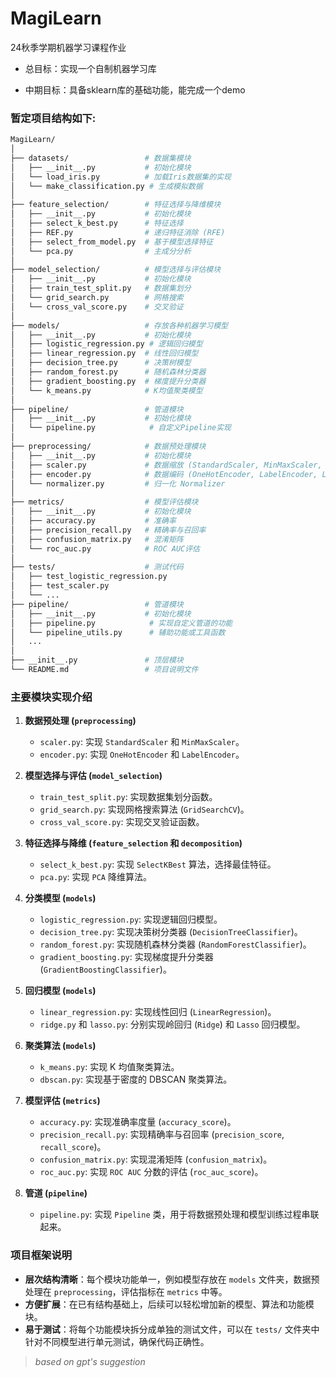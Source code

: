 # MagiLearn

24秋季学期机器学习课程作业

- 总目标：实现一个自制机器学习库

- 中期目标：具备sklearn库的基础功能，能完成一个demo


### 暂定项目结构如下:



```bash
MagiLearn/
│
├── datasets/                 # 数据集模块
│   ├── __init__.py           # 初始化模块
│   └── load_iris.py          # 加载Iris数据集的实现
│   └── make_classification.py # 生成模拟数据
│
├── feature_selection/        # 特征选择与降维模块
│   ├── __init__.py           # 初始化模块
│   ├── select_k_best.py      # 特征选择
│   ├── REF.py                # 递归特征消除 (RFE)
│   ├── select_from_model.py  # 基于模型选择特征
│   └── pca.py                # 主成分分析
│
├── model_selection/          # 模型选择与评估模块
│   ├── __init__.py           # 初始化模块
│   ├── train_test_split.py   # 数据集划分
│   └── grid_search.py        # 网格搜索
│   └── cross_val_score.py    # 交叉验证
│
├── models/                   # 存放各种机器学习模型
│   ├── __init__.py           # 初始化模块
│   ├── logistic_regression.py # 逻辑回归模型
│   ├── linear_regression.py  # 线性回归模型
│   ├── decision_tree.py      # 决策树模型
│   ├── random_forest.py      # 随机森林分类器
│   ├── gradient_boosting.py  # 梯度提升分类器
│   └── k_means.py            # K均值聚类模型
│
├── pipeline/                 # 管道模块
│   ├── __init__.py           # 初始化模块
│   └── pipeline.py            # 自定义Pipeline实现
│
├── preprocessing/            # 数据预处理模块
│   ├── __init__.py           # 初始化模块
│   ├── scaler.py             # 数据缩放 (StandardScaler, MinMaxScaler, RobustScaler)
│   ├── encoder.py            # 数据编码 (OneHotEncoder, LabelEncoder, LabelBinarizer)
│   └── normalizer.py         # 归一化 Normalizer
│
├── metrics/                  # 模型评估模块
│   ├── __init__.py           # 初始化模块
│   ├── accuracy.py           # 准确率
│   ├── precision_recall.py   # 精确率与召回率
│   ├── confusion_matrix.py   # 混淆矩阵
│   └── roc_auc.py            # ROC AUC评估
│
├── tests/                    # 测试代码
│   ├── test_logistic_regression.py
│   ├── test_scaler.py
│   └── ...
├── pipeline/                 # 管道模块
│   ├── __init__.py           # 初始化模块
│   ├── pipeline.py            # 实现自定义管道的功能
│   └── pipeline_utils.py      # 辅助功能或工具函数
│   ...
│   
├── __init__.py               # 顶层模块
└── README.md                 # 项目说明文件
```


### 主要模块实现介绍

1. **数据预处理 (`preprocessing`)**
   - `scaler.py`: 实现 `StandardScaler` 和 `MinMaxScaler`。
   - `encoder.py`: 实现 `OneHotEncoder` 和 `LabelEncoder`。
   
2. **模型选择与评估 (`model_selection`)**
   - `train_test_split.py`: 实现数据集划分函数。
   - `grid_search.py`: 实现网格搜索算法 (`GridSearchCV`)。
   - `cross_val_score.py`: 实现交叉验证函数。

3. **特征选择与降维 (`feature_selection` 和 `decomposition`)**
   - `select_k_best.py`: 实现 `SelectKBest` 算法，选择最佳特征。
   - `pca.py`: 实现 `PCA` 降维算法。

4. **分类模型 (`models`)**
   - `logistic_regression.py`: 实现逻辑回归模型。
   - `decision_tree.py`: 实现决策树分类器 (`DecisionTreeClassifier`)。
   - `random_forest.py`: 实现随机森林分类器 (`RandomForestClassifier`)。
   - `gradient_boosting.py`: 实现梯度提升分类器 (`GradientBoostingClassifier`)。

5. **回归模型 (`models`)**
   - `linear_regression.py`: 实现线性回归 (`LinearRegression`)。
   - `ridge.py` 和 `lasso.py`: 分别实现岭回归 (`Ridge`) 和 `Lasso` 回归模型。

6. **聚类算法 (`models`)**
   - `k_means.py`: 实现 K 均值聚类算法。
   - `dbscan.py`: 实现基于密度的 DBSCAN 聚类算法。

7. **模型评估 (`metrics`)**
   - `accuracy.py`: 实现准确率度量 (`accuracy_score`)。
   - `precision_recall.py`: 实现精确率与召回率 (`precision_score`, `recall_score`)。
   - `confusion_matrix.py`: 实现混淆矩阵 (`confusion_matrix`)。
   - `roc_auc.py`: 实现 `ROC AUC` 分数的评估 (`roc_auc_score`)。

8. **管道 (`pipeline`)**
   - `pipeline.py`: 实现 `Pipeline` 类，用于将数据预处理和模型训练过程串联起来。

### 项目框架说明
- **层次结构清晰**：每个模块功能单一，例如模型存放在 `models` 文件夹，数据预处理在 `preprocessing`，评估指标在 `metrics` 中等。
- **方便扩展**：在已有结构基础上，后续可以轻松增加新的模型、算法和功能模块。
- **易于测试**：将每个功能模块拆分成单独的测试文件，可以在 `tests/` 文件夹中针对不同模型进行单元测试，确保代码正确性。


> *based on gpt's suggestion*
